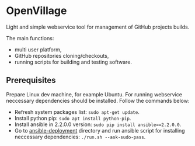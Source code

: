 # OpenVillage
Light and simple webservice tool for management of GitHub projects builds.

The main functions:
* multi user platform,
* GitHub repositories cloning/checkouts,
* running scripts for building and testing software.

## Prerequisites
Prepare Linux dev machine, for example Ubuntu.
For running webservice neccessary dependencies should be installed. Follow the commands below:
* Refresh system packages list: `sudo apt-get update`.
* Install python pip: `sudo apt install python-pip`.
* Install ansible in 2.2.0.0 version: `sudo pip install ansible==2.2.0.0`.
* Go to [ansible-deployment](https://github.com/GroupProjectWETI/OpenVillage/tree/master/prepare_env/ansible-deployment) directory and run ansible script for installing neccessary dependencies: `./run.sh --ask-sudo-pass`.
